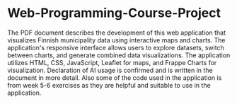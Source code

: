 # Web-Programming-Course-Project

The PDF document describes the development of this web application that visualizes Finnish municipality data using interactive maps and charts. The application's responsive interface allows users to explore datasets, switch between charts, and generate combined data visualizations. The application utilizes HTML, CSS, JavaScript, Leaflet for maps, and Frappe Charts for visualization. Declaration of AI usage is confirmed and is written in the document in more detail. Also some of the code used in the application is from week 5-6 exercises as they are helpful and suitable to use in the application.
